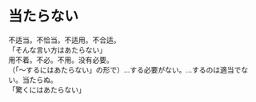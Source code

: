# 当たらない

<div class="vocab-term">
<div class="vocab-term-title">不适当。不恰当。不适用。不合适。</div>
<div class="vocab-term-content">
「そんな言い方はあたらない」
</div>
</div>

<div class="vocab-term">
<div class="vocab-term-title">用不着。不必。不用。没有必要。</div>
<div class="vocab-term-content">
（「～するにはあたらない」の形で）...する必要がない。...するのは適当でない。当たらぬ。
<br>
「驚くにはあたらない」
</div>
</div>